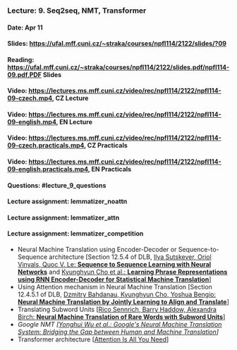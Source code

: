 ### Lecture: 9. Seq2seq, NMT, Transformer
#### Date: Apr 11
#### Slides: https://ufal.mff.cuni.cz/~straka/courses/npfl114/2122/slides/?09
#### Reading: https://ufal.mff.cuni.cz/~straka/courses/npfl114/2122/slides.pdf/npfl114-09.pdf,PDF Slides
#### Video: https://lectures.ms.mff.cuni.cz/video/rec/npfl114/2122/npfl114-09-czech.mp4, CZ Lecture
#### Video: https://lectures.ms.mff.cuni.cz/video/rec/npfl114/2122/npfl114-09-english.mp4, EN Lecture
#### Video: https://lectures.ms.mff.cuni.cz/video/rec/npfl114/2122/npfl114-09-czech.practicals.mp4, CZ Practicals
#### Video: https://lectures.ms.mff.cuni.cz/video/rec/npfl114/2122/npfl114-09-english.practicals.mp4, EN Practicals
#### Questions: #lecture_9_questions
#### Lecture assignment: lemmatizer_noattn
#### Lecture assignment: lemmatizer_attn
#### Lecture assignment: lemmatizer_competition

- Neural Machine Translation using Encoder-Decoder or Sequence-to-Sequence architecture [Section 12.5.4 of DLB, [Ilya Sutskever, Oriol Vinyals, Quoc V. Le: **Sequence to Sequence Learning with Neural Networks**](https://arxiv.org/abs/1409.3215) and [Kyunghyun Cho et al.: **Learning Phrase Representations using RNN Encoder-Decoder for Statistical Machine Translation**](https://arxiv.org/abs/1406.1078)]
- Using Attention mechanism in Neural Machine Translation [Section 12.4.5.1 of DLB, [Dzmitry Bahdanau, Kyunghyun Cho, Yoshua Bengio: **Neural Machine Translation by Jointly Learning to Align and Translate**](https://arxiv.org/abs/1409.0473)]
- Translating Subword Units [[Rico Sennrich, Barry Haddow, Alexandra Birch: **Neural Machine Translation of Rare Words with Subword Units**](https://arxiv.org/abs/1508.07909)]
- _Google NMT [[Yonghui Wu et al.: Google's Neural Machine Translation System: Bridging the Gap between Human and Machine Translation](https://arxiv.org/abs/1609.08144)]_
- Transformer architecture [[Attention Is All You Need](https://arxiv.org/abs/1706.03762)]
